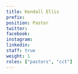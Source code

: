 ```yaml
---
title: Kendall Ellis
prefix: 
position: Pastor
twitter: 
facebook: 
instagram: 
linkedin: 
staff: true
weight: 1
roles: ["pastors", "cct"]
---
```


